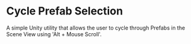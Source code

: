 # Cycle Prefab Selection
A simple Unity utility that allows the user to cycle through Prefabs in the Scene View using 'Alt + Mouse Scroll'.
